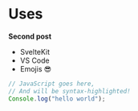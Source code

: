 # Uses

**Second post**

- SvelteKit
- VS Code
- Emojis 😎

```js
// JavaScript goes here,
// And will be syntax-highlighted!
Console.log("hello world");
```